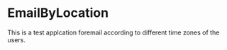 # EmailByLocation
This is a test applcation foremail according to different time zones of the users.
